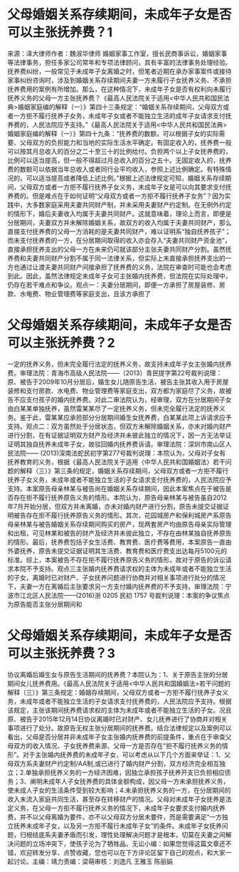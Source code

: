 # 父母婚姻关系存续期间，未成年子女是否可以主张抚养费？1

来源：泽大律师作者：魏淑华律师 婚姻家事工作室，擅长民商事诉讼，婚姻家事等法律事务，担任多家公司常年和专项法律顾问，具有丰富的法律事务处理经验。抚养费纠纷，一般常见于未成年子女离婚之时，但笔者近期在承办家事案件或接待家事纠纷咨询时，涉及到婚姻关系存续期间夫妻一方未履行子女抚养义务、不承担抚养费用的案例有所增加。那么，在这种情况下，未成年子女是否有权利向未履行抚养义务的父母一方主张抚养费？《最高人民法院关于适用<中华人民共和国民法典>婚姻家庭编的解释（一）》第四十三条规定：“婚姻关系存续期间，父母双方或者一方拒不履行抚养子女务，未成年子女或者不能独立生活的成年子女请求支付抚养费的，人民法院应予支持。”《最高人民法院关于适用<中华人民共和国民法典>婚姻家庭编的解释（一）》第四十九条：“抚养费的数额，可以根据子女的实际需要、父母双方的负担能力和当地的实际生活水平确定。有固定收入的，抚养费一般可以按其月总收入的百分之二十至三十的比例给付。负担两个以上子女抚养费的，比例可以适当提高，但一般不得超过月总收入的百分之五十。无固定收入的，抚养费的数额可以依据当年总收入或者同行业平均收入，参照上述比例确定。有特殊情况的，可以适当提高或者降低上述比例。”根据上述法律规定可知，婚姻关系存续期间，父母双方或者一方拒不履行抚养子女义务，未成年子女是可以向其要求支付抚养费的。但是难点在于如何证明“父母双方或者一方拒不履行抚养子女务”？因为实践中，大多数家庭采用夫妻共同财产制，并未采用夫妻财产约定制。在无例外约定的情形下，婚后夫妻收入均属于夫妻共同财产。这就意味着，理论上而言，即便是分居期间，夫妻双方并未解除婚姻关系，故双方的收入均属于夫妻共同财产，那么直接支付抚养费的父母一方消耗的是夫妻共同财产，难以证明系“独自抚养孩子”；而未支付抚养费的一方，在分居期间取得的收入亦会存入“夫妻共同财产资金池”，直接承担抚养支出的父母一方在未来仍可就该部分主张夫妻共同财产分割。虽然抚养费和夫妻共同财产分割不属于同一法律关系，但实际上未直接承担抚养支出的一方也通过让渡夫妻共同财产间接承担了抚养费的义务，法院在审查时可能也会考虑到此。因此，虽然法律规定未成年子女可主张婚内抚养费，但法院在实际处理中，仍存在若干难点和争议。观点一：夫妻分居期间，即便一方承担了房屋装修、房款、水电费、物业管理费等家庭支出，且该方承担了

# 父母婚姻关系存续期间，未成年子女是否可以主张抚养费？2

一定的抚养义务，但未完全履行法定的抚养义务，故支持未成年子女主张婚内抚养费。审理法院：青海市高级人民法院——（2013）青民提字第22号裁判说理：原、被告于2009年10月分居后，婚生女儿随原告生活，被告主张其收入用于房屋装修和支付房款、水电费、物业管理费等家庭支出，双方都为家庭尽了义务，故被告不应支付孩子的婚内抚养费。对此二审法院认为，经审理，双方在分居期间子女由白某某单独抚养，虽然雷某某尽了一定抚养义务，但未完全履行法定的抚养义务。鉴于此，雷某某应承担部分分居期间婚生女抚养费，白某某此项上诉请求应予支持。观点二：双方虽然处于分居状态，但双方未解除婚姻关系，亦未对婚内财产进行分割，在有证据证明双方财产及经济并未彼此独立的情况下，因一方无法举证证明其独自抚养未成年子女，故驳回婚内抚养费诉请。审理法院：深圳市南山区人民法院—— (2013)深南法蛇民初字第277号裁判说理：本院认为，父母对子女有抚养教育的义务，根据《最高人民法院关于适用〈中华人民共和国婚姻法〉若干问题的解释（三）》第三条的规定，婚姻关系存续期间，父母双方或者一方拒不履行抚养子女义务，未成年或者不能独立生活的子女请求支付抚养费的，人民法院应予支持。本案原告母亲林某与被告尚在婚姻关系存续期间，因此本案焦点在于被告是否存在拒不履行抚养原告义务的情形。本院认为，原告母亲林某与被告虽自2012年7月开始分居，但双方并未离婚，亦未对婚内财产进行分割，原告未提交证据证明被告存在拒不履行抚养原告义务的情形。其次，花园城房产和保利城房产系原告母亲林某与被告婚姻关系存续期间购买的房产，现两套房产均由原告母亲实际管理和出租，可见林某和被告的财产及经济并未彼此独立，不存在由林某独自抚养原告的情形。最后，抚养费包括子女生活费、教育费、医疗费等费用，本案原告一直由外婆抚养，原告未提交证据证明其生活费、教育费和医疗费支出达每月5100元的标准。综上，本案被告不存在拒不履行抚养原告义务的情形，故对于原告的诉讼请求本院不予支持。观点三主张婚内抚养费请求权的主体为未成年或者不能独立生活的子女，离婚时已对财产、子女抚养问题进行协商并对相关事项进行处分的情况下，夫妻一方在离婚后主张要求另一方支付婚内抚养费的不予支持。审理法院：宁波市江北区人民法院——(2016)浙 0205 民初 1757 号裁判说理：本案的争议焦点为原告能否主张分居期间和

# 父母婚姻关系存续期间，未成年子女是否可以主张抚养费？3

协议离婚后婚生女与原告生活期间的抚养费？本院认为：1、关于原告主张的分居期间女儿抚养费用。《最高人民法院关于适用<中华人民共和国婚姻法>若干问题的解释（三）》第三条规定：婚姻存续期间，父母双方或者一方拒不履行抚养子女义务，未成年或者不能独立生活的子女请求支付抚养费的，人民法院应予支持。根据该规定，主张该期间抚养费请求权的主体为未成年或者不能独立生活的子女。况且原、被告于2015年12月14日协议离婚时已对财产、女儿抚养进行了协商并对相关事项进行了处分。故原告无权主张分居期间的抚养费。结合法律规定以及案例可以看出，父母是否分居并非未成年子女主张婚内抚养费的前提条件，重点在于审查父母双方的收入情况、子女抚养费来源、父母一方是否存在“拒不履行抚养义务的情形”。对于主张婚内抚养费的未成年子女，可以考虑从以下几个方面来举证：1、父母双方系夫妻财产约定制/AA制,或已进行了婚内财产分割，双方经济完全相互独立；2.单独承担抚养义务的一方经济困难，因独立承担孩子抚养开支已负担相应债务；3、阐明未成年人子女抚养费的具体金额构成，因父母一方未承担抚养义务，使未成人子女的生活条件受到较大影响；4.未承担抚养义务的一方，在分居期间的收入未流入家庭共同生活，甚至存在转移财产的情况。父母对未成年子女抚养是法定义务，在父母一方拒不履行抚养义务的情况下，未成年子女要求支付婚内抚养费，并不以父母离婚为要件，亦不以父母双方分居未要件，而是需要满足“一方独立抚养未成年子女，以及另一方拒不履行未成年子女”的条件。未成年子女抚养问题，归根结底系夫妻矛盾而引发，理性处理解决问题才是根本，切莫在夫妻之间解决问题的立场冲突下，使孩子沦为了牺牲品。无讼小编：如果您觉得这篇文章还不错，欢迎转发分享、点赞收藏，您也可以在下方评论区留下自己的观点，和大家一起讨论。主编：靖力责编：梁萌审核：刘逸凡 王雅玉 陈丽娟

